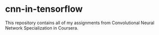 # cnn-in-tensorflow
This repository contains all of my assignments from Convolutional Neural Network Specialization in Coursera.
